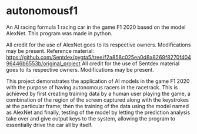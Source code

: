 # autonomousf1
An AI racing formula 1 racing car in the game F1 2020 based on the model AlexNet.
This program was made in python.

All credit for the use of AlexNet goes to its respective owners.
Modifications may be present.
Reference material: https://github.com/Sentdex/pygta5/tree/f2a858c025ea0d8a8269f8270f40496446b6553b/original_project
All credit for the use of Sentdex material goes to its respective owners.
Modifications may be present.

This project demonstrates the application of AI models in the game F1 2020 with the purpose of having autonomous racers in the racetrack. This is achieved by first creating training data by a human user playing the game, a combination of the region of the screen captured along with the keystrokes at the particular frame; then the training of the data using the model named as AlexNet and finally, testing of the model by letting the prediction analysis take over and give output keys to the system, allowing the program to essentially drive the car all by itself.
